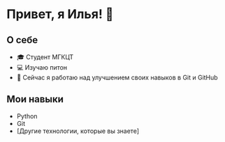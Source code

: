 # Привет, я Илья! 👋

## О себе
- 🎓 Студент МГКЦТ
- 💻 Изучаю питон
- 🌱 Сейчас я работаю над улучшением своих навыков в Git и GitHub

## Мои навыки
- Python
- Git
- [Другие технологии, которые вы знаете]

